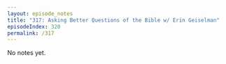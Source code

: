 ```yaml
---
layout: episode_notes
title: "317: Asking Better Questions of the Bible w/ Erin Geiselman"
episodeIndex: 320
permalink: /317
---
```

No notes yet.
